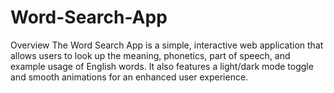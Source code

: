 # Word-Search-App
Overview  The Word Search App is a simple, interactive web application that allows users to look up the meaning, phonetics, part of speech, and example usage of English words. It also features a light/dark mode toggle and smooth animations for an enhanced user experience.
